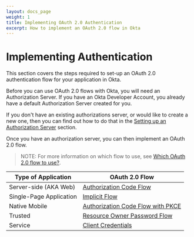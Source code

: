 ```yaml
---
layout: docs_page
weight: 1
title: Implementing OAuth 2.0 Authentication
excerpt: How to implement an OAuth 2.0 flow in Okta
---
```


# Implementing Authentication

This section covers the steps required to set-up an OAuth 2.0 authentication flow for your application in Okta. 

Before you can use OAuth 2.0 flows with Okta, you will need an Authorization Server. If you have an Okta Developer Account, you already have a default Authorization Server created for you. 

If you don't have an existing authorizations server, or would like to create a new one, then you can find out how to do that in the [Setting up an Authorization Server](set-up-authz-server) section.

Once you have an authorization server, you can then implement an OAuth 2.0 flow. 

> NOTE: For more information on which flow to use, see [Which OAuth 2.0 flow to use?](/authentication-guide/auth-overview/#choosing-an-oauth-20-flow).

| Type of Application     | OAuth 2.0 Flow|
|-----------------------------|----------------------------------------|
| Server-side (AKA Web)    | [Authorization Code Flow](auth-code)|
| Single-Page Application   | [Implicit Flow](implicit)|
| Native Mobile          | [Authorization Code Flow with PKCE](auth-code-pkce)|
| Trusted               | [Resource Owner Password Flow](password)|
| Service               | [Client Credentials](client-creds)|
